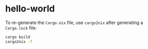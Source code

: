 # hello-world

To re-generate the `Cargo.nix` file, use `cargo2nix` after generating a
`Cargo.lock` file:

```bash
cargo build
cargo2nix -f
```
